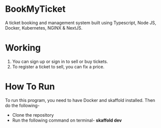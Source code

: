 # BookMyTicket
A ticket booking and management system built using Typescript, Node JS, Docker, Kubernetes, NGINX & NextJS.

# Working
<ol>
  <li>You can sign up or sign in to sell or buy tickets.</li>
  <li>To register a ticket to sell, you can fix a price.</li>
</ol>

# How To Run
To run this program, you need to have Docker and skaffold installed. Then do the following-<br>
<ul>
  <li> Clone the repository </li>
  <li> Run the following command on terminal- <b>skaffold dev</b>
